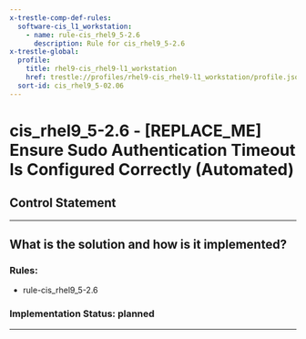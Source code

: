 ```yaml
---
x-trestle-comp-def-rules:
  software-cis_l1_workstation:
    - name: rule-cis_rhel9_5-2.6
      description: Rule for cis_rhel9_5-2.6
x-trestle-global:
  profile:
    title: rhel9-cis_rhel9-l1_workstation
    href: trestle://profiles/rhel9-cis_rhel9-l1_workstation/profile.json
  sort-id: cis_rhel9_5-02.06
---
```


# cis_rhel9_5-2.6 - \[REPLACE_ME\] Ensure Sudo Authentication Timeout Is Configured Correctly (Automated)

## Control Statement

______________________________________________________________________

## What is the solution and how is it implemented?

<!-- For implementation status enter one of: implemented, partial, planned, alternative, not-applicable -->

<!-- Note that the list of rules under ### Rules: is read-only and changes will not be captured after assembly to JSON -->

<!-- Add control implementation description here for control: cis_rhel9_5-2.6 -->

### Rules:

  - rule-cis_rhel9_5-2.6

### Implementation Status: planned

______________________________________________________________________
